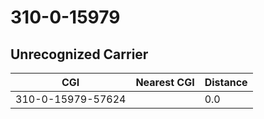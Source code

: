 # 310-0-15979
## Unrecognized Carrier


| CGI | Nearest CGI | Distance |
|-----|-------------|----------|
| 310-0-15979-57624 |  | 0.0 |

